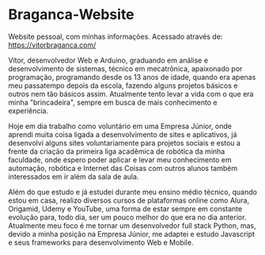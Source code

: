 # Braganca-Website
Website pessoal, com minhas informações. Acessado através de: https://vitorbraganca.com/

Vítor, desenvolvedor Web e Arduino, graduando em análise e desenvolvimento de sistemas, técnico em mecatrônica, apaixonado por programação, programando desde os 13 anos de idade, quando era apenas meu passatempo depois da escola, fazendo alguns projetos básicos e outros nem tão básicos assim. Atualmente tento levar a vida com o que era minha "brincadeira", sempre em busca de mais conhecimento e experiência.

Hoje em dia trabalho como voluntário em uma Empresa Júnior, onde aprendi muita coisa ligada a desenvolvimento de sites e aplicativos, já desenvolvi alguns sites voluntariamente para projetos sociais e estou a frente da criação da primeira liga acadêmica de robótica da minha faculdade, onde espero poder aplicar e levar meu conhecimento em automação, robótica e Internet das Coisas com outros alunos também interessados em ir além da sala de aula.

Além do que estudo e já estudei durante meu ensino médio técnico, quando estou em casa, realizo diversos cursos de plataformas online como Alura, Origamid, Udemy e YouTube, uma forma de estar sempre em constante evolução para, todo dia, ser um pouco melhor do que era no dia anterior. Atualmente meu foco é me tornar um desenvolvedor full stack Python, mas, devido a minha posição na Empresa Júnior, me adaptei e estudo Javascript e seus frameworks para desenvolvimento Web e Mobile.
